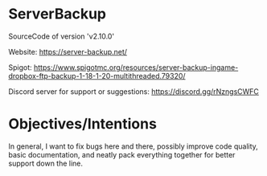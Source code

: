 # ServerBackup

SourceCode of version 'v2.10.0'

Website: https://server-backup.net/

Spigot: https://www.spigotmc.org/resources/server-backup-ingame-dropbox-ftp-backup-1-18-1-20-multithreaded.79320/

Discord server for support or suggestions: https://discord.gg/rNzngsCWFC

# Objectives/Intentions

In general, I want to fix bugs here and there, possibly improve code quality, basic documentation, and neatly pack everything together for better support down the line.
